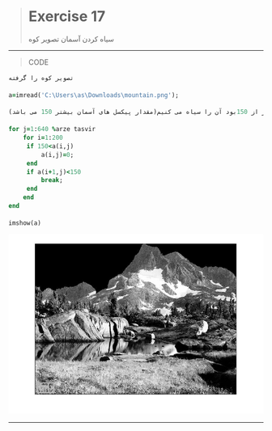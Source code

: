 
> # Exercise 17
> سیاه کردن آسمان تصویر کوه
***
>CODE

```ruby
تصویر کوه را گرفته

a=imread('C:\Users\as\Downloads\mountain.png');

تمام ستون های تصویر  تا سطر 200که مربوط به آسمان است راپیمایش کرده و اگر مقدار پیکسل بیشتر از 150بود آن را سیاه می کنیم(مقدار پیکسل های آسمان بیشتر 150 می باشد) 

for j=1:640 %arze tasvir
    for i=1:200
     if 150<a(i,j)
         a(i,j)=0;
     end
     if a(i+1,j)<150
         break;
     end
    end
end

imshow(a)
```
![alt text](https://github.com/semnan-university-ai/image-processing-class/blob/main/excersiecs/afsaneh427726/17/17.jpg)
***


